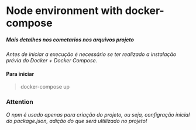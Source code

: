 # Node environment with docker-compose
##### _Mais detalhes nos cometarios nos arquivos projeto_
_Antes de iniciar a execução é necessário se ter realizado a instalação prévia do Docker + Docker Compose._
#### Para iniciar
> docker-compose up
### Attention
_O npm é usado apenas para criação do projeto, ou seja, configração inicial do package.json, adição do que será ultilizado no projeto!_
